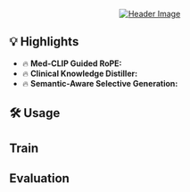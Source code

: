 <div id="top" align="center">
<p align="center">
  <a href="https://arxiv.org/abs/2502.15119">
    <img src="https://capsule-render.vercel.app/api?type=waving&height=300&color=gradient&text=ClinKD:%20Cross-Modal%20Clinical%20Knowledge%20Distiller%20For%20Multi-Task%20Medical%20Images&reversal=false&fontSize=20&textBg=false&fontAlignY=42" alt="Header Image">
  </a>
</p>
</div>

## 💡 Highlights <a name="highlight"></a>
- 🔥 **Med-CLIP Guided RoPE:**
- 🔥 **Clinical Knowledge Distiller:**
- 🔥 **Semantic-Aware Selective Generation:**


## 🛠️ Usage



## Train


## Evaluation 
